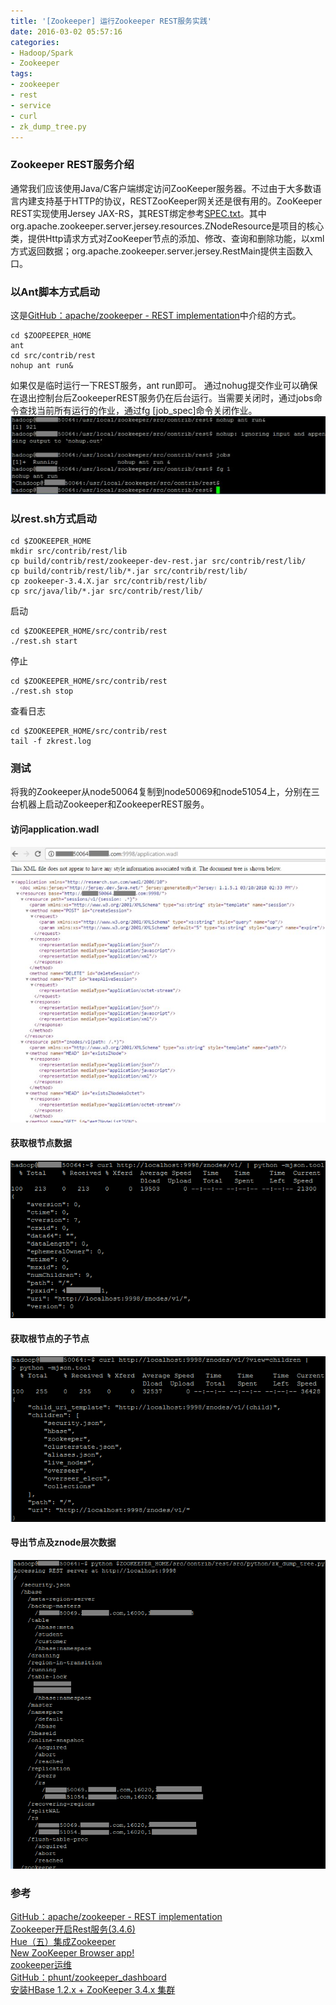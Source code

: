 ```yaml
---
title: '[Zookeeper] 运行Zookeeper REST服务实践'
date: 2016-03-02 05:57:16
categories: 
- Hadoop/Spark
- Zookeeper
tags: 
- zookeeper
- rest
- service
- curl
- zk_dump_tree.py
---
```

### Zookeeper REST服务介绍

通常我们应该使用Java/C客户端绑定访问ZooKeeper服务器。不过由于大多数语言内建支持基于HTTP的协议，RESTZooKeeper网关还是很有用的。ZooKeeper REST实现使用Jersey JAX-RS，其REST绑定参考[SPEC.txt](https://github.com/apache/zookeeper/blob/master/src/contrib/rest/SPEC.txt)。其中org.apache.zookeeper.server.jersey.resources.ZNodeResource是项目的核心类，提供Http请求方式对ZooKeeper节点的添加、修改、查询和删除功能，以xml方式返回数据；org.apache.zookeeper.server.jersey.RestMain提供主函数入口。

### 以Ant脚本方式启动

这是[GitHub：apache/zookeeper - REST implementation](https://github.com/apache/zookeeper/tree/trunk/src/contrib/rest)中介绍的方式。
```
cd $ZOOPEEPER_HOME
ant
cd src/contrib/rest
nohup ant run&
```

如果仅是临时运行一下REST服务，ant run即可。
通过nohug提交作业可以确保在退出控制台后ZookeeperREST服务仍在后台运行。当需要关闭时，通过jobs命令查找当前所有运行的作业，通过fg [job_spec]命令关闭作业。
![[Zookeeper] 运行Zookeeper REST服务实践](/images/2016/3/0026uWfMzy77QwKcTCX4b.jpg)
### 以rest.sh方式启动
```
cd $ZOOKEEPER_HOME
mkdir src/contrib/rest/lib
cp build/contrib/rest/zookeeper-dev-rest.jar src/contrib/rest/lib/
cp build/contrib/rest/lib/*.jar src/contrib/rest/lib/
cp zookeeper-3.4.X.jar src/contrib/rest/lib/
cp src/java/lib/*.jar src/contrib/rest/lib/
```

启动
```
cd $ZOOKEEPER_HOME/src/contrib/rest
./rest.sh start
```

停止
```
cd $ZOOKEEPER_HOME/src/contrib/rest
./rest.sh stop
```

查看日志
```
cd $ZOOKEEPER_HOME/src/contrib/rest
tail -f zkrest.log
```

### 测试

将我的Zookeeper从node50064复制到node50069和node51054上，分别在三台机器上启动Zookeeper和ZookeeperREST服务。

#### 访问application.wadl
![[Zookeeper] 运行Zookeeper REST服务实践](/images/2016/3/0026uWfMzy77QDLY7omb2.jpg)
#### 获取根节点数据
![[Zookeeper] 运行Zookeeper REST服务实践](/images/2016/3/0026uWfMzy77QDXoOUhf9.png)
#### 获取根节点的子节点
![[Zookeeper] 运行Zookeeper REST服务实践](/images/2016/3/0026uWfMzy77QEfgxIH47.png)
#### 导出节点及znode层次数据
![[Zookeeper] 运行Zookeeper REST服务实践](/images/2016/3/0026uWfMzy77QFqAvMX37.jpg)

### 参考

[GitHub：apache/zookeeper - REST implementation](https://github.com/apache/zookeeper/tree/trunk/src/contrib/rest)    
[Zookeeper开启Rest服务(3.4.6)](http://blog.cheyo.net/120.html)    
[Hue（五）集成Zookeeper](http://blog.csdn.net/maomaosi2009/article/details/46292607)    
[New ZooKeeper Browser app!](http://gethue.com/new-zookeeper-browser-app/)    
[zookeeper运维](http://blog.csdn.net/hengyunabc/article/details/19006911)    
[GitHub：phunt/zookeeper_dashboard](https://github.com/phunt/zookeeper_dashboard)    
[安装HBase 1.2.x + ZooKeeper 3.4.x 集群](/post/hbase_安装hbase_1.2.x_+_zookeeper_3.4.x_集群)    
